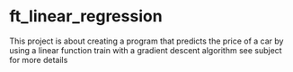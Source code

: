 # ft_linear_regression
This project is about creating a program that predicts the price of a car by using a linear function train with a gradient descent algorithm
see subject for more details
